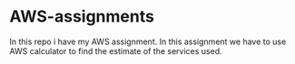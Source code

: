 # AWS-assignments
In this repo i have my AWS assignment. In this assignment we have to use AWS calculator to find the estimate of the services used. 
